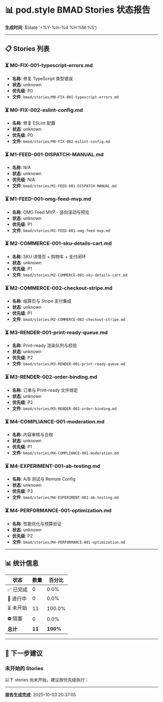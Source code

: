 # 📊 pod.style BMAD Stories 状态报告

**生成时间**: $(date '+%Y-%m-%d %H:%M:%S')

---

## 📋 Stories 列表

### ⏳ M0-FIX-001-typescript-errors.md

- **名称**: 修复 TypeScript 类型错误
- **状态**: unknown
- **优先级**: P0
- **文件**: `bmad/stories/M0-FIX-001-typescript-errors.md`

### ⏳ M0-FIX-002-eslint-config.md

- **名称**: 修复 ESLint 配置
- **状态**: unknown
- **优先级**: P0
- **文件**: `bmad/stories/M0-FIX-002-eslint-config.md`

### ⏳ M1-FEED-001-DISPATCH-MANUAL.md

- **名称**: N/A
- **状态**: unknown
- **优先级**: N/A
- **文件**: `bmad/stories/M1-FEED-001-DISPATCH-MANUAL.md`

### ⏳ M1-FEED-001-omg-feed-mvp.md

- **名称**: OMG Feed MVP - 竖向滚动与预览
- **状态**: unknown
- **优先级**: P1
- **文件**: `bmad/stories/M1-FEED-001-omg-feed-mvp.md`

### ⏳ M2-COMMERCE-001-sku-details-cart.md

- **名称**: SKU 详情页 + 购物车 + 支付闭环
- **状态**: unknown
- **优先级**: P1
- **文件**: `bmad/stories/M2-COMMERCE-001-sku-details-cart.md`

### ⏳ M2-COMMERCE-002-checkout-stripe.md

- **名称**: 结算页与 Stripe 支付集成
- **状态**: unknown
- **优先级**: P1
- **文件**: `bmad/stories/M2-COMMERCE-002-checkout-stripe.md`

### ⏳ M3-RENDER-001-print-ready-queue.md

- **名称**: Print-ready 渲染队列与校验
- **状态**: unknown
- **优先级**: P2
- **文件**: `bmad/stories/M3-RENDER-001-print-ready-queue.md`

### ⏳ M3-RENDER-002-order-binding.md

- **名称**: 订单与 Print-ready 文件绑定
- **状态**: unknown
- **优先级**: P2
- **文件**: `bmad/stories/M3-RENDER-002-order-binding.md`

### ⏳ M4-COMPLIANCE-001-moderation.md

- **名称**: 内容审核与合规
- **状态**: unknown
- **优先级**: P1
- **文件**: `bmad/stories/M4-COMPLIANCE-001-moderation.md`

### ⏳ M4-EXPERIMENT-001-ab-testing.md

- **名称**: A/B 测试与 Remote Config
- **状态**: unknown
- **优先级**: P3
- **文件**: `bmad/stories/M4-EXPERIMENT-001-ab-testing.md`

### ⏳ M4-PERFORMANCE-001-optimization.md

- **名称**: 性能优化与预算验证
- **状态**: unknown
- **优先级**: P2
- **文件**: `bmad/stories/M4-PERFORMANCE-001-optimization.md`


---

## 📊 统计信息

| 状态 | 数量 | 百分比 |
|------|------|--------|
| ✅ 已完成 | 0 | 0.0% |
| 🔄 进行中 | 0 | 0.0% |
| ⏳ 未开始 | 11 | 100.0% |
| ⛔ 阻塞 | 0 | 0.0% |
| **总计** | **11** | **100%** |

---

## 🎯 下一步建议

### 未开始的 Stories

以下 stories 尚未开始，建议按优先级执行：


---

**报告生成完成**: 2025-10-03 20:37:05
